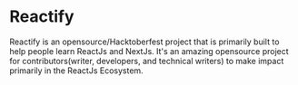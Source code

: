 # Reactify

Reactify is an opensource/Hacktoberfest project that is primarily built to help people learn ReactJs and NextJs. It's an amazing opensource project for contributors(writer, developers, and technical writers) to make impact primarily in the ReactJs Ecosystem.
